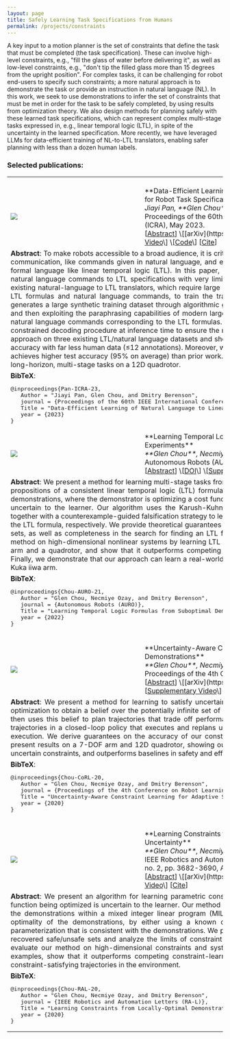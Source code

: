 ```yaml
---
layout: page
title: Safely Learning Task Specifications from Humans
permalink: /projects/constraints
---
```


<script type="text/javascript">
function toggleInfo(articleid,info) {

	var entry = document.getElementById(articleid);
	var abs = document.getElementById('abs_'+articleid);
	var bib = document.getElementById('bib_'+articleid);
	var notes = document.getElementById('notes_'+articleid);

	if (abs && info == 'abstract') {
		if(abs.className.indexOf('abstract') != -1) {
		abs.className.indexOf('noshow') == -1?abs.className = 'abstract noshow':abs.className = 'abstract';
		}
	} else if (bib && info == 'bibtex') {
		if(bib.className.indexOf('bibtex') != -1) {
		bib.className.indexOf('noshow') == -1?bib.className = 'bibtex noshow':bib.className = 'bibtex';
		}
	} else if (notes && info == 'notes') {
		if(notes.className.indexOf('notes') != -1) {
		notes.className.indexOf('noshow') == -1?notes.className = 'notes noshow':notes.className = 'notes';
		}
	}
	 else {
		return;
	}

	// check if one or the other is available
	var absshow = false;
	var bibshow = false;
	var notesshow = false;
	(abs && abs.className.indexOf('noshow') == -1)? absshow = true: absshow = false;
	(bib && bib.className == 'bibtex')? bibshow = true: bibshow = false;
	(notes && notes.className == 'notes')? notesshow = true: notes = false;

	// highlight original entry
	if(entry) {
		if (absshow || bibshow || notesshow) {
		entry.className = 'entry highlight show';
		} else {
		entry.className = 'entry show';
		}
	}

	// When there's a combination of abstract/review/bibtex showing, need to add class for correct styling
	if(absshow) {
		(bibshow)?abs.className = 'abstract nextshow':abs.className = 'abstract';
	}
}
</script>


A key input to a motion planner is the set of constraints that define the task that must be completed (the task specification). These can involve high-level constraints, e.g., "fill the glass of water before delivering it", as well as low-level constraints, e.g., "don't tip the filled glass more than 15 degrees from the upright position". For complex tasks, it can be challenging for robot end-users to specify such constraints; a more natural approach is to demonstrate the task or provide an instruction in natural language (NL). In this work, we seek to use demonstrations to infer the set of constraints that must be met in order for the task to be safely completed, by using results from optimization theory. We also design methods for planning safely with these learned task specifications, which can represent complex multi-stage tasks expressed in, e.g., linear temporal logic (LTL), in spite of the uncertainty in the learned specification. More recently, we have leveraged LLMs for data-efficient training of NL-to-LTL translators, enabling safer planning with less than a dozen human labels.

### <span style="font-weight:bold"> Selected publications:</span><br>

<table class="table">
<colgroup>
	<col width="30%" />
	<col width="2%" />
	<col width="68%" />
</colgroup>
<tbody>


<tr id="Pan23a">
	<td markdown="span"><br><img src="../images/icra_23a_01.png" onmouseover="this.src='../images/icra_23a_02.png'" onmouseout="this.src='../images/icra_23a_01.png'" />   </td>
	<td markdown="span"></td>
	<td markdown="span"><br>**Data-Efficient Learning of Natural Language to Linear Temporal Logic Translators for Robot Task Specification** <br> 
		<em>Jiayi Pan, **Glen Chou**, Dmitry Berenson</em> <br> 
		Proceedings of the 60th IEEE International Conference on Robotics and Automation (ICRA), May 2023. <br>
		[<a href="javascript:toggleInfo(&#39;Pan23a&#39;,&#39;abstract&#39;)" onclick="javascript:pageTracker._trackPageview(&#39;/abstracts/Pan23a&#39;); ">Abstract</a>]
                \[[arXiv](https://arxiv.org/abs/2303.08006)\] \[<a href="https://arxiv.org/pdf/2303.08006.pdf">PDF</a>\] \[<a href="https://www.youtube.com/watch?v=gkSGI7hNerA">Supplementary Video</a>\] \[<a href="https://github.com/UM-ARM-Lab/Efficient-Eng-2-LTL">Code</a>\] [<a href="javascript:toggleInfo(&#39;Pan23a&#39;,&#39;bibtex&#39;)">Cite</a>]</td>
</tr>
<tr id="abs_Pan23a" class="abstract noshow">
    <td colspan="3"><div align="justify"> <b>Abstract</b>: To make robots accessible to a broad audience, it is critical to endow them with the ability to take universal modes of communication, like commands given in natural language, and extract a concrete desired task specification, defined using a formal language like linear temporal logic (LTL). In this paper, we present a learning-based approach for translating from natural language commands to LTL specifications with very limited human-labeled training data. This is in stark contrast to existing natural-language to LTL translators, which require large human-labeled datasets, often in the form of labeled pairs of LTL formulas and natural language commands, to train the translator. To reduce reliance on human data, our approach generates a large synthetic training dataset through algorithmic generation of LTL formulas, conversion to structured English, and then exploiting the paraphrasing capabilities of modern large language models (LLMs) to synthesize a diverse corpus of natural language commands corresponding to the LTL formulas. We use this generated data to finetune an LLM and apply a constrained decoding procedure at inference time to ensure the returned LTL formula is syntactically correct. We evaluate our approach on three existing LTL/natural language datasets and show that we can translate natural language commands at 75% accuracy with far less human data (≤12 annotations). Moreover, when training on large human-annotated datasets, our method achieves higher test accuracy (95% on average) than prior work. Finally, we show the translated formulas can be used to plan long-horizon, multi-stage tasks on a 12D quadrotor. </div></td>
  </tr>
<tr id="bib_Pan23a" class="bibtex noshow">
<td colspan="3"><b>BibTeX</b>:
  <pre>@inproceedings{Pan-ICRA-23,<br>   Author = "Jiayi Pan, Glen Chou, and Dmitry Berenson",
   journal = {Proceedings of the 60th IEEE International Conference on Robotics and Automation (ICRA)},<br>   Title = "Data-Efficient Learning of Natural Language to Linear Temporal Logic Translators for Robot Task Specification",<br>   year = {2023}<br>}</pre></td>
</tr>



<tr id="Chou21b">
	<td markdown="span"><img src="../images/auro_22_01.jpg" onmouseover="this.src='../images/auro_22_02.gif'" onmouseout="this.src='../images/auro_22_01.jpg'" />   </td>
	<td markdown="span"></td>
	<td markdown="span">**Learning Temporal Logic Formulas from Suboptimal Demonstrations: Theory and Experiments** <br> 
		<em>**Glen Chou**, Necmiye Ozay, Dmitry Berenson</em> <br> 
		Autonomous Robots (AURO), vol. 46, no. 1, pp. 149-174, January 2022. <br>
		[<a href="javascript:toggleInfo(&#39;Chou21b&#39;,&#39;abstract&#39;)" onclick="javascript:pageTracker._trackPageview(&#39;/abstracts/Chou20a&#39;); ">Abstract</a>]
                 \[<a href="https://doi.org/10.1007/s10514-021-10004-x">DOI</a>\] \[<a href="https://www.youtube.com/watch?v=xjlXpF_s3jY">Supplementary Video</a>\] [<a href="javascript:toggleInfo(&#39;Chou21b&#39;,&#39;bibtex&#39;)">Cite</a>]</td>
</tr>
<tr id="abs_Chou21b" class="abstract noshow">
    <td colspan="3"><div align="justify"> <b>Abstract</b>: We present a method for learning multi-stage tasks from demonstrations by learning the logical structure and atomic propositions of a consistent linear temporal logic (LTL) formula. The learner is given successful but potentially suboptimal demonstrations, where the demonstrator is optimizing a cost function while satisfying the LTL formula, and the cost function is uncertain to the learner. Our algorithm uses the Karush-Kuhn-Tucker (KKT) optimality conditions of the demonstrations together with a counterexample-guided falsification strategy to learn the atomic proposition parameters and logical structure of the LTL formula, respectively. We provide theoretical guarantees on the conservativeness of the recovered atomic proposition sets, as well as completeness in the search for finding an LTL formula consistent with the demonstrations. We evaluate our method on high-dimensional nonlinear systems by learning LTL formulas explaining multi-stage tasks on a simulated 7-DOF arm and a quadrotor, and show that it outperforms competing methods for learning LTL formulas from positive examples. Finally, we demonstrate that our approach can learn a real-world multi-stage tabletop manipulation task on a physical 7-DOF Kuka iiwa arm. </div></td>
  </tr>
  <tr id="bib_Chou21b" class="bibtex noshow">
<td colspan="3"><b>BibTeX</b>:
  <pre>@inproceedings{Chou-AURO-21,<br>   Author = "Glen Chou, Necmiye Ozay, and Dmitry Berenson",
   journal = {Autonomous Robots (AURO)},<br>   Title = "Learning Temporal Logic Formulas from Suboptimal Demonstrations: Theory and Experiments",<br>   year = {2022}<br>}</pre></td>
</tr>


<tr id="Chou20c">
	<td markdown="span"><br><img src="../images/corl_20_01.png" onmouseover="this.src='../images/corl_20_02.gif'" onmouseout="this.src='../images/corl_20_01.png'" />   </td>
	<td markdown="span"></td>
	<td markdown="span"><br>**Uncertainty-Aware Constraint Learning for Adaptive Safe Motion Planning from Demonstrations** <br> 
		<em>**Glen Chou**, Necmiye Ozay, Dmitry Berenson</em> <br> 
		Proceedings of the 4th Conference on Robot Learning (CoRL), November 2020. <br>
		[<a href="javascript:toggleInfo(&#39;Chou20c&#39;,&#39;abstract&#39;)" onclick="javascript:pageTracker._trackPageview(&#39;/abstracts/Chou20c&#39;); ">Abstract</a>]
                \[[arXiv](https://arxiv.org/abs/2011.04141)\] \[<a href="https://proceedings.mlr.press/v155/chou21a.html">PDF</a>\] \[<a href="https://www.youtube.com/watch?v=u2zDKOQqAlQ">Talk</a>\] \[<a href="https://www.youtube.com/watch?v=aWZ_U-gWQJI">Supplementary Video</a>\] [<a href="javascript:toggleInfo(&#39;Chou20c&#39;,&#39;bibtex&#39;)">Cite</a>]</td>
</tr>
<tr id="abs_Chou20c" class="abstract noshow">
    <td colspan="3"><div align="justify"> <b>Abstract</b>: We present a method for learning to satisfy uncertain constraints from demonstrations. Our method uses robust optimization to obtain a belief over the potentially infinite set of possible constraints consistent with the demonstrations, and then uses this belief to plan trajectories that trade off performance with satisfying the possible constraints. We use these trajectories in a closed-loop policy that executes and replans using belief updates, which incorporate data gathered during execution. We derive guarantees on the accuracy of our constraint belief and probabilistic guarantees on plan safety. We present results on a 7-DOF arm and 12D quadrotor, showing our method can learn to satisfy high-dimensional (up to 30D) uncertain constraints, and outperforms baselines in safety and efficiency. </div></td>
  </tr>
<tr id="bib_Chou20c" class="bibtex noshow">
<td colspan="3"><b>BibTeX</b>:
  <pre>@inproceedings{Chou-CoRL-20,<br>   Author = "Glen Chou, Necmiye Ozay, and Dmitry Berenson",
   journal = {Proceedings of the 4th Conference on Robot Learning (CoRL)},<br>   Title = "Uncertainty-Aware Constraint Learning for Adaptive Safe Motion Planning from Demonstrations",<br>   year = {2020}<br>}</pre></td>
</tr>



<tr id="Chou20a">
	<td markdown="span"><br><img src="../images/ral_20_01.jpg" onmouseover="this.src='../images/ral_20_02.gif'" onmouseout="this.src='../images/ral_20_01.jpg'" />   </td>
	<td markdown="span"></td>
	<td markdown="span"><br>**Learning Constraints from Locally-Optimal Demonstrations under Cost Function Uncertainty** <br> 
		<em>**Glen Chou**, Necmiye Ozay, Dmitry Berenson</em> <br> 
		IEEE Robotics and Automation Letters (RA-L), with presentation at ICRA 2020, vol. 5, no. 2, pp. 3682-3690, April 2020. <br>
		[<a href="javascript:toggleInfo(&#39;Chou20a&#39;,&#39;abstract&#39;)" onclick="javascript:pageTracker._trackPageview(&#39;/abstracts/Chou20a&#39;); ">Abstract</a>]
                \[[arXiv](https://arxiv.org/abs/2001.09336)\] \[<a href="https://doi.org/10.1109/LRA.2020.2974427">DOI</a>\] \[<a href="https://www.youtube.com/watch?v=TM6DKFmRCIc">Supplementary Video</a>\] [<a href="javascript:toggleInfo(&#39;Chou20a&#39;,&#39;bibtex&#39;)">Cite</a>]</td>
</tr>
<tr id="abs_Chou20a" class="abstract noshow">
    <td colspan="3"><div align="justify"> <b>Abstract</b>: We present an algorithm for learning parametric constraints from locally-optimal demonstrations, where the cost function being optimized is uncertain to the learner. Our method uses the Karush-Kuhn-Tucker (KKT) optimality conditions of the demonstrations within a mixed integer linear program (MILP) to learn constraints which are consistent with the local optimality of the demonstrations, by either using a known constraint parameterization or by incrementally growing a parameterization that is consistent with the demonstrations. We provide theoretical guarantees on the conservativeness of the recovered safe/unsafe sets and analyze the limits of constraint learnability when using locally-optimal demonstrations. We evaluate our method on high-dimensional constraints and systems by learning constraints for 7-DOF arm and quadrotor examples, show that it outperforms competing constraint-learning approaches, and can be effectively used to plan new constraint-satisfying trajectories in the environment. </div></td>
  </tr>
<tr id="bib_Chou20a" class="bibtex noshow">
<td colspan="3"><b>BibTeX</b>:
  <pre>@inproceedings{Chou-RAL-20,<br>   Author = "Glen Chou, Necmiye Ozay, and Dmitry Berenson",
   journal = {IEEE Robotics and Automation Letters (RA-L)},<br>   Title = "Learning Constraints from Locally-Optimal Demonstrations under Cost Function Uncertainty",<br>   year = {2020}<br>}</pre></td>
</tr>


</tbody>
</table>
<!-- <hr> -->

<br>

